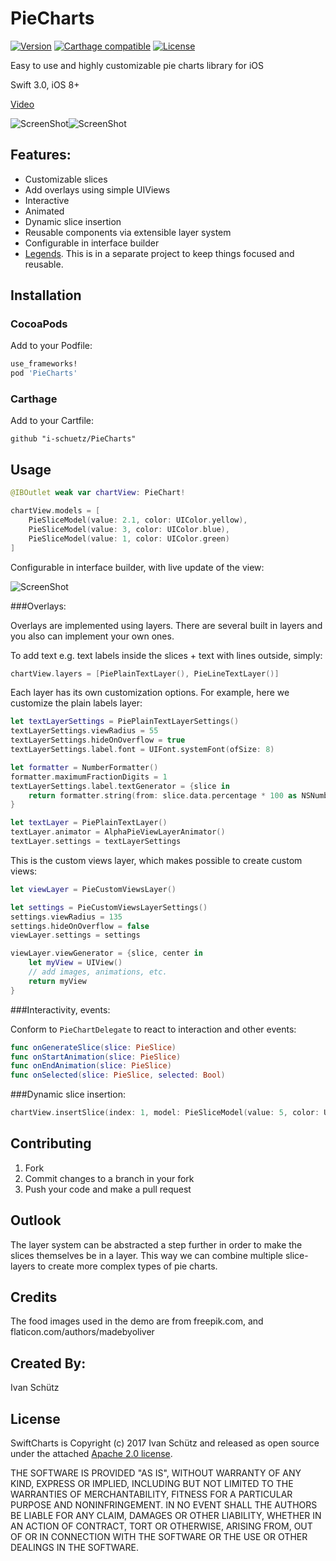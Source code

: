 # PieCharts

[![Version](https://img.shields.io/cocoapods/v/PieCharts.svg?style=flat)](http://cocoadocs.org/docsets/PieCharts)
[![Carthage compatible](https://img.shields.io/badge/Carthage-compatible-4BC51D.svg?style=flat)](https://github.com/Carthage/Carthage)
[![License](https://img.shields.io/cocoapods/l/PieCharts.svg?style=flat)](http://cocoadocs.org/docsets/PieCharts)

Easy to use and highly customizable pie charts library for iOS

Swift 3.0, iOS 8+

[Video](https://youtu.be/LPFTPMDKDAE)

![ScreenShot](Screenshots/IMG_1279.PNG)![ScreenShot](Screenshots/IMG_1278.PNG)

## Features:
- Customizable slices
- Add overlays using simple UIViews
- Interactive
- Animated
- Dynamic slice insertion
- Reusable components via extensible layer system
- Configurable in interface builder
- [Legends](https://github.com/i-schuetz/ChartLegends). This is in a separate project to keep things focused and reusable.

## Installation

### CocoaPods

Add to your Podfile:

```ruby
use_frameworks!
pod 'PieCharts'
```

### Carthage

Add to your Cartfile:

```
github "i-schuetz/PieCharts"
```

## Usage

```swift
@IBOutlet weak var chartView: PieChart!

chartView.models = [
    PieSliceModel(value: 2.1, color: UIColor.yellow),
    PieSliceModel(value: 3, color: UIColor.blue),
    PieSliceModel(value: 1, color: UIColor.green)
]
```

Configurable in interface builder, with live update of the view:

![ScreenShot](Screenshots/IB.PNG)

###Overlays:

Overlays are implemented using layers. There are several built in layers and you also can implement your own ones. 

To add text e.g. text labels inside the slices + text with lines outside, simply:
```swift
chartView.layers = [PiePlainTextLayer(), PieLineTextLayer()]

```

Each layer has its own customization options. For example, here we customize the plain labels layer:

```swift
let textLayerSettings = PiePlainTextLayerSettings()
textLayerSettings.viewRadius = 55
textLayerSettings.hideOnOverflow = true
textLayerSettings.label.font = UIFont.systemFont(ofSize: 8)

let formatter = NumberFormatter()
formatter.maximumFractionDigits = 1
textLayerSettings.label.textGenerator = {slice in
    return formatter.string(from: slice.data.percentage * 100 as NSNumber).map{"\($0)%"} ?? ""
}

let textLayer = PiePlainTextLayer()
textLayer.animator = AlphaPieViewLayerAnimator()
textLayer.settings = textLayerSettings

```

This is the custom views layer, which makes possible to create custom views:
```swift
let viewLayer = PieCustomViewsLayer()

let settings = PieCustomViewsLayerSettings()
settings.viewRadius = 135
settings.hideOnOverflow = false
viewLayer.settings = settings

viewLayer.viewGenerator = {slice, center in
    let myView = UIView()
    // add images, animations, etc.
    return myView
}

```

###Interactivity, events:

Conform to `PieChartDelegate` to react to interaction and other events:

```swift
func onGenerateSlice(slice: PieSlice)
func onStartAnimation(slice: PieSlice)
func onEndAnimation(slice: PieSlice)
func onSelected(slice: PieSlice, selected: Bool)
```

###Dynamic slice insertion:

```swift
chartView.insertSlice(index: 1, model: PieSliceModel(value: 5, color: UIColor.blue))
```

## Contributing

1. Fork
2. Commit changes to a branch in your fork
3. Push your code and make a pull request

## Outlook

The layer system can be abstracted a step further in order to make the slices themselves be in a layer. This way we can combine multiple slice-layers to create more complex types of pie charts.

## Credits

The food images used in the demo are from freepik.com, and flaticon.com/authors/madebyoliver

## Created By:

Ivan Schütz

## License

SwiftCharts is Copyright (c) 2017 Ivan Schütz and released as open source under the attached [Apache 2.0 license](LICENSE).

THE SOFTWARE IS PROVIDED "AS IS", WITHOUT WARRANTY OF ANY KIND,
EXPRESS OR IMPLIED, INCLUDING BUT NOT LIMITED TO THE WARRANTIES OF
MERCHANTABILITY, FITNESS FOR A PARTICULAR PURPOSE AND NONINFRINGEMENT.
IN NO EVENT SHALL THE AUTHORS BE LIABLE FOR ANY CLAIM, DAMAGES OR
OTHER LIABILITY, WHETHER IN AN ACTION OF CONTRACT, TORT OR OTHERWISE,
ARISING FROM, OUT OF OR IN CONNECTION WITH THE SOFTWARE OR THE USE OR
OTHER DEALINGS IN THE SOFTWARE.

